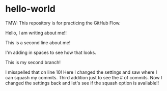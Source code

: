 # hello-world
TMW: This repository is for practicing the GitHub Flow.

Hello, I am writing about me!!

This is a second line about me!

I'm adding in spaces to see how that looks.

This is my second branch! 

I misspelled that on line 10!
Here I changed the settings and saw where I can squash my commits.
Third addition just to see the # of commits.
Now I changed the settings back and let's see if the squash option is available!!
